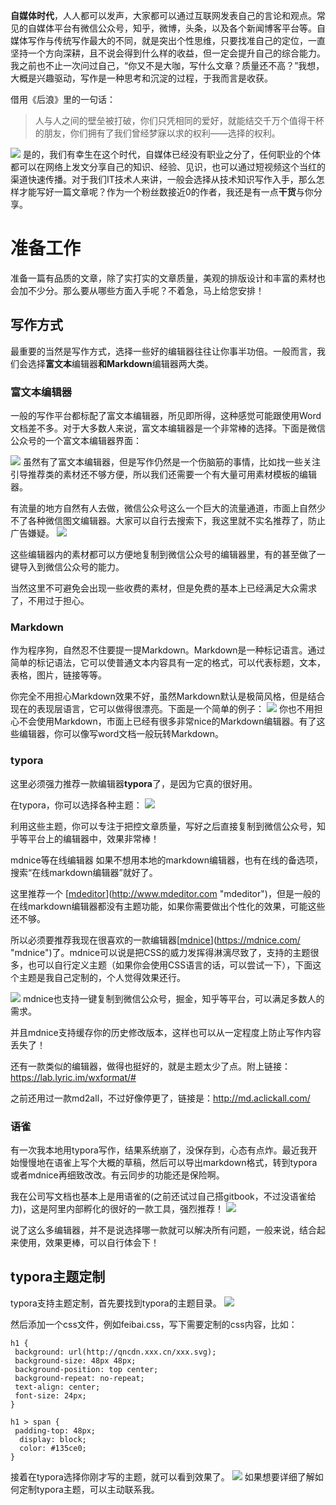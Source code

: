 **自媒体时代**，人人都可以发声，大家都可以通过互联网发表自己的言论和观点。常见的自媒体平台有微信公众号，知乎，微博，头条，以及各个新闻博客平台等。自媒体写作与传统写作最大的不同，就是突出个性思维，只要找准自己的定位，一直坚持一个方向深耕，且不说会得到什么样的收益，但一定会提升自己的综合能力。我之前也不止一次问过自己，“你又不是大咖，写什么文章？质量还不高？”我想，大概是兴趣驱动，写作是一种思考和沉淀的过程，于我而言是收获。

借用《后浪》里的一句话：

>人与人之间的壁垒被打破，你们只凭相同的爱好，就能结交千万个值得干杯的朋友，你们拥有了我们曾经梦寐以求的权利——选择的权利。

![](https://files.mdnice.com/pic/9fb32e21-c1ee-4998-b405-8787f082a4a0.jpg)
是的，我们有幸生在这个时代，自媒体已经没有职业之分了，任何职业的个体都可以在网络上发文分享自己的知识、经验、见识，也可以通过短视频这个当红的渠道快速传播。对于我们IT技术人来讲，一般会选择从技术知识写作入手，那么怎样才能写好一篇文章呢？作为一个粉丝数接近0的作者，我还是有一点**干货**与你分享。

# 准备工作

准备一篇有品质的文章，除了实打实的文章质量，美观的排版设计和丰富的素材也会加不少分。那么要从哪些方面入手呢？不着急，马上给您安排！

## 写作方式

最重要的当然是写作方式，选择一些好的编辑器往往让你事半功倍。一般而言，我们会选择**富文本**编辑器**和Markdown**编辑器两大类。

### 富文本编辑器

一般的写作平台都标配了富文本编辑器，所见即所得，这种感觉可能跟使用Word文档差不多。对于大多数人来说，富文本编辑器是一个非常棒的选择。下面是微信公众号的一个富文本编辑器界面：

![](https://files.mdnice.com/pic/4879276a-05ed-4517-b229-b57cf5d6e534.jpg)
虽然有了富文本编辑器，但是写作仍然是一个伤脑筋的事情，比如找一些关注引导推荐类的素材还不够方便，所以我们还需要一个有大量可用素材模板的编辑器。

有流量的地方自然有人去做，微信公众号这么一个巨大的流量通道，市面上自然少不了各种微信图文编辑器。大家可以自行去搜索下，我这里就不实名推荐了，防止广告嫌疑。
![](https://files.mdnice.com/pic/73648030-24e9-4a0b-a22b-c110cf67802a.jpg)

这些编辑器内的素材都可以方便地复制到微信公众号的编辑器里，有的甚至做了一键导入到微信公众号的能力。

当然这里不可避免会出现一些收费的素材，但是免费的基本上已经满足大众需求了，不用过于担心。

### Markdown

作为程序狗，自然忍不住要提一提Markdown。Markdown是一种标记语言。通过简单的标记语法，它可以使普通文本内容具有一定的格式，可以代表标题，文本，表格，图片，链接等等。

你完全不用担心Markdown效果不好，虽然Markdown默认是极简风格，但是结合现在的表现层语言，它可以做得很漂亮。下面是一个简单的例子：
![](https://files.mdnice.com/pic/1d9a2a48-3637-4095-846c-94268265a59e.jpg)
你也不用担心不会使用Markdown，市面上已经有很多非常nice的Markdown编辑器。有了这些编辑器，你可以像写word文档一般玩转Markdown。

### typora

这里必须强力推荐一款编辑器**typora**了，是因为它真的很好用。

在typora，你可以选择各种主题：
![](https://files.mdnice.com/pic/d8c06ebe-2d13-4d1a-8d0e-c2a905b5987f.jpg)

利用这些主题，你可以专注于把控文章质量，写好之后直接复制到微信公众号，知乎等平台上的编辑器中，效果非常棒！


mdnice等在线编辑器
如果不想用本地的markdown编辑器，也有在线的备选项，搜索“在线markdown编辑器”就好了。

这里推荐一个
[[mdeditor](http://www.mdeditor.com/)](http://www.mdeditor.com "mdeditor")，但是一般的在线markdown编辑器都没有主题功能，如果你需要做出个性化的效果，可能这些还不够。

所以必须要推荐我现在很喜欢的一款编辑器[[mdnice](https://mdnice.com/)](https://mdnice.com/ "mdnice")了。mdnice可以说是把CSS的威力发挥得淋漓尽致了，支持的主题很多，也可以自行定义主题（如果你会使用CSS语言的话，可以尝试一下），下面这个主题是我自己定制的，个人觉得效果还行。

![](https://files.mdnice.com/pic/76cc47de-da13-4a57-831f-1346456f50dd.jpg)
mdnice也支持一键复制到微信公众号，掘金，知乎等平台，可以满足多数人的需求。

并且mdnice支持缓存你的历史修改版本，这样也可以从一定程度上防止写作内容丢失了！

还有一款类似的编辑器，做得也挺好的，就是主题太少了点。附上链接：https://lab.lyric.im/wxformat/#

之前还用过一款md2all，不过好像停更了，链接是：http://md.aclickall.com/

### 语雀

有一次我本地用typora写作，结果系统崩了，没保存到，心态有点炸。最近我开始慢慢地在语雀上写个大概的草稿，然后可以导出markdown格式，转到typora或者mdnice再细致改改。有云同步的功能还是保险啊。

我在公司写文档也基本上是用语雀的(之前还试过自己搭gitbook，不过没语雀给力)，这是阿里内部孵化的很好的一款工具，强烈推荐！
![](https://files.mdnice.com/pic/35429944-b427-45f7-a19c-d5a5a7dd5ea9.jpg)

说了这么多编辑器，并不是说选择哪一款就可以解决所有问题，一般来说，结合起来使用，效果更棒，可以自行体会下！

## typora主题定制

typora支持主题定制，首先要找到typora的主题目录。
![](https://files.mdnice.com/pic/8d866d7b-7d9a-475b-8086-07d4d4222b19.jpg)

然后添加一个css文件，例如feibai.css，写下需要定制的css内容，比如：

```
h1 {
 background: url(http://qncdn.xxx.cn/xxx.svg);
 background-size: 48px 48px;
 background-position: top center;
 background-repeat: no-repeat;
 text-align: center;
 font-size: 24px;
}

h1 > span {
 padding-top: 48px;
  display: block;
  color: #135ce0;
}
```

接着在typora选择你刚才写的主题，就可以看到效果了。
![](https://files.mdnice.com/pic/ba10f2a6-81fc-41dc-8937-10886f41257e.jpg)
如果想要详细了解如何定制typora主题，可以主动联系我。